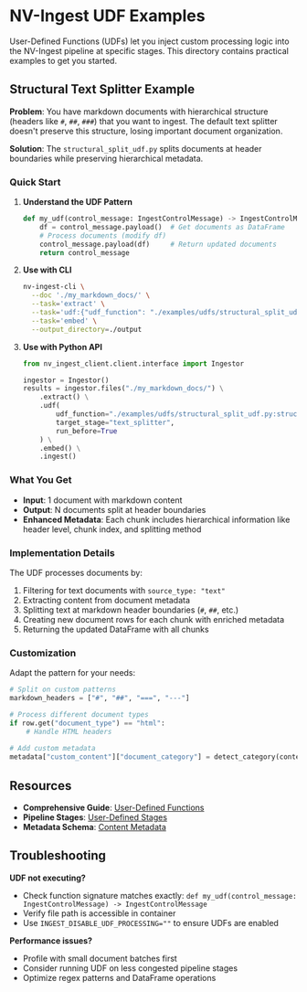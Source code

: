 # NV-Ingest UDF Examples

User-Defined Functions (UDFs) let you inject custom processing logic into the NV-Ingest pipeline at specific stages. This directory contains practical examples to get you started.

## Structural Text Splitter Example

**Problem**: You have markdown documents with hierarchical structure (headers like `#`, `##`, `###`) that you want to ingest. The default text splitter doesn't preserve this structure, losing important document organization.

**Solution**: The `structural_split_udf.py` splits documents at header boundaries while preserving hierarchical metadata.

### Quick Start

1. **Understand the UDF Pattern**
   ```python
   def my_udf(control_message: IngestControlMessage) -> IngestControlMessage:
       df = control_message.payload()  # Get documents as DataFrame
       # Process documents (modify df)
       control_message.payload(df)     # Return updated documents
       return control_message
   ```

2. **Use with CLI**
   ```bash
   nv-ingest-cli \
     --doc './my_markdown_docs/' \
     --task='extract' \
     --task='udf:{"udf_function": "./examples/udfs/structural_split_udf.py:structural_split", "target_stage": "text_splitter", "run_before": true}' \
     --task='embed' \
     --output_directory=./output
   ```

3. **Use with Python API**
   ```python
   from nv_ingest_client.client.interface import Ingestor

   ingestor = Ingestor()
   results = ingestor.files("./my_markdown_docs/") \
       .extract() \
       .udf(
           udf_function="./examples/udfs/structural_split_udf.py:structural_split",
           target_stage="text_splitter", 
           run_before=True
       ) \
       .embed() \
       .ingest()
   ```

### What You Get

- **Input**: 1 document with markdown content  
- **Output**: N documents split at header boundaries
- **Enhanced Metadata**: Each chunk includes hierarchical information like header level, chunk index, and splitting method

### Implementation Details

The UDF processes documents by:
1. Filtering for text documents with `source_type: "text"`
2. Extracting content from document metadata
3. Splitting text at markdown header boundaries (`#`, `##`, etc.)
4. Creating new document rows for each chunk with enriched metadata
5. Returning the updated DataFrame with all chunks

### Customization

Adapt the pattern for your needs:
```python
# Split on custom patterns
markdown_headers = ["#", "##", "===", "---"]

# Process different document types  
if row.get("document_type") == "html":
    # Handle HTML headers
    
# Add custom metadata
metadata["custom_content"]["document_category"] = detect_category(content)
```

## Resources

- **Comprehensive Guide**: [User-Defined Functions](../../docs/docs/extraction/user_defined_functions.md)
- **Pipeline Stages**: [User-Defined Stages](../../docs/docs/extraction/user-defined-stages.md)  
- **Metadata Schema**: [Content Metadata](../../docs/docs/extraction/content-metadata.md)

## Troubleshooting

**UDF not executing?**
- Check function signature matches exactly: `def my_udf(control_message: IngestControlMessage) -> IngestControlMessage`
- Verify file path is accessible in container
- Use `INGEST_DISABLE_UDF_PROCESSING=""` to ensure UDFs are enabled

**Performance issues?**
- Profile with small document batches first
- Consider running UDF on less congested pipeline stages
- Optimize regex patterns and DataFrame operations

